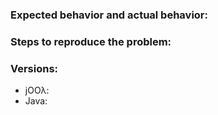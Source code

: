 ### Expected behavior and actual behavior:

### Steps to reproduce the problem:

### Versions:

- jOOλ:
- Java:
